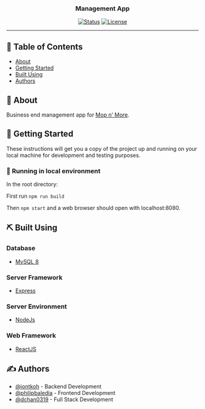 <h3 align="center">Management App</h3>

<div align="center">

[![Status](https://img.shields.io/badge/status-active-success.svg)]()
[![License](https://img.shields.io/badge/license-MIT-blue.svg)](/LICENSE)

</div>

---

## 📝 Table of Contents

- [About](#about)
- [Getting Started](#getting_started)
- [Built Using](#built_using)
- [Authors](#authors)

## 🧐 About <a name = "about"></a>

Business end management app for [Mop n' More](https://mopnmore.ca/). 

## 🏁 Getting Started <a name = "getting_started"></a> 

These instructions will get you a copy of the project up and running on your local machine for development and testing purposes. 

### 🥇 Running in local environment

In the root directory:

First run `npm run build`

Then `npm start` and a web browser should open with localhost:8080.

## ⛏️ Built Using <a name = "built_using"></a>

### Database
- [MySQL 8](https://www.mysql.com/)

### Server Framework
- [Express](https://expressjs.com/) 

### Server Environment 
- [NodeJs](https://nodejs.org/en/) 

### Web Framework
- [ReactJS](https://reactjs.org/) 

## ✍️ Authors <a name = "authors"></a>

- [@jontkoh](https://github.com/jontkoh) - Backend Development 
- [@philipbaledia](https://github.com/philipbaledia) - Frontend Development 
- [@dchan0319](https://github.com/DChan0319) - Full Stack Development
